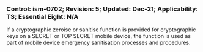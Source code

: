 ### Control: ism-0702; Revision: 5; Updated: Dec-21; Applicability: TS; Essential Eight: N/A
<p>If a cryptographic zeroise or sanitise function is provided for cryptographic keys on a SECRET or TOP SECRET mobile device, the function is used as part of mobile device emergency sanitisation processes and procedures.</p>